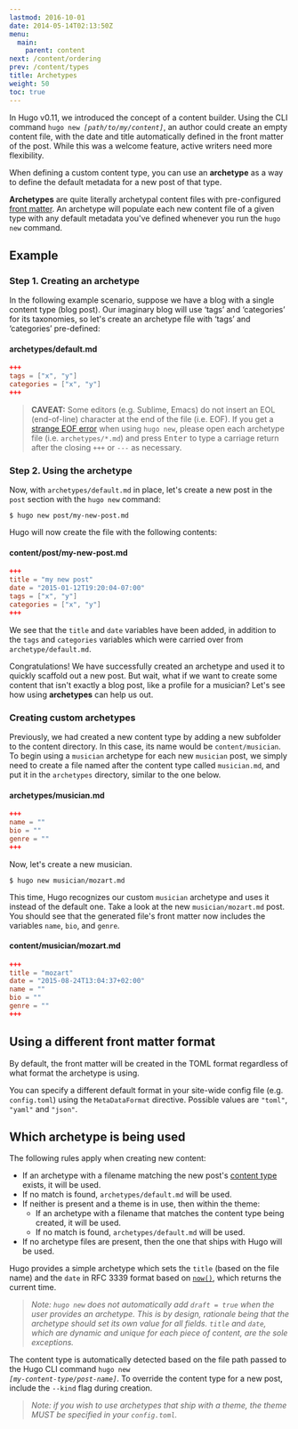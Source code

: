 ```yaml
---
lastmod: 2016-10-01
date: 2014-05-14T02:13:50Z
menu:
  main:
    parent: content
next: /content/ordering
prev: /content/types
title: Archetypes
weight: 50
toc: true
---
```


In Hugo v0.11, we introduced the concept of a content builder. Using the CLI 
command <code>hugo new <em>[path/to/my/content]</em></code>, an author could 
create an empty content file, with the date and title automatically defined in 
the front matter of the post. While this was a welcome feature, active writers 
need more flexibility.

When defining a custom content type, you can use an **archetype** as a way to 
define the default metadata for a new post of that type. 

**Archetypes** are quite literally archetypal content files with pre-configured 
[front matter](/content/front-matter). An archetype will populate each new 
content file of a given type with any default metadata you've defined whenever 
you run the `hugo new` command.

## Example

### Step 1. Creating an archetype

In the following example scenario, suppose we have a blog with a single content 
type (blog post). Our imaginary blog will use ‘tags’ and ‘categories’ for its 
taxonomies, so let's create an archetype file with ‘tags’ and ‘categories’ 
pre-defined:

#### archetypes/default.md

```toml
+++
tags = ["x", "y"]
categories = ["x", "y"]
+++
```

> __CAVEAT:__  Some editors (e.g. Sublime, Emacs) do not insert an EOL (end-of-line) character at the end of the file (i.e. EOF).  If you get a [strange EOF error](/troubleshooting/strange-eof-error/) when using `hugo new`, please open each archetype file (i.e.&nbsp;`archetypes/*.md`) and press <kbd>Enter</kbd> to type a carriage return after the closing `+++` or `---` as necessary.


### Step 2. Using the archetype

Now, with `archetypes/default.md` in place, let's create a new post in the `post` 
section with the `hugo new` command:

    $ hugo new post/my-new-post.md

Hugo will now create the file with the following contents:

#### content/post/my-new-post.md

```toml
+++
title = "my new post"
date = "2015-01-12T19:20:04-07:00"
tags = ["x", "y"]
categories = ["x", "y"]
+++
```

We see that the `title` and `date` variables have been added, in addition to the 
`tags` and `categories` variables which were carried over from `archetype/default.md`.

Congratulations! We have successfully created an archetype and used it to 
quickly scaffold out a new post. But wait, what if we want to create some content
that isn't exactly a blog post, like a profile for a musician? Let's see how
using **archetypes** can help us out.

### Creating custom archetypes

Previously, we had created a new content type by adding a new subfolder to the 
content directory. In this case, its name would be `content/musician`. To begin 
using a `musician` archetype for each new `musician` post, we simply need to 
create a file named after the content type called `musician.md`, and put it in 
the `archetypes` directory, similar to the one below.

#### archetypes/musician.md

```toml
+++
name = ""
bio = ""
genre = ""
+++
```

Now, let's create a new musician.

    $ hugo new musician/mozart.md

This time, Hugo recognizes our custom `musician` archetype and uses it instead of 
the default one. Take a look at the new `musician/mozart.md` post. You should see 
that the generated file's front matter now includes the variables `name`, `bio`, 
and `genre`.

#### content/musician/mozart.md

```toml
+++
title = "mozart"
date = "2015-08-24T13:04:37+02:00"
name = ""
bio = ""
genre = ""
+++
```

## Using a different front matter format

By default, the front matter will be created in the TOML format
regardless of what format the archetype is using.

You can specify a different default format in your site-wide config file
(e.g. `config.toml`) using the `MetaDataFormat` directive.
Possible values are `"toml"`, `"yaml"` and `"json"`.

## Which archetype is being used

The following rules apply when creating new content:

* If an archetype with a filename matching the new post's [content type](/content/types) exists, it will be used.
* If no match is found, `archetypes/default.md` will be used.
* If neither is present and a theme is in use, then within the theme:
    * If an archetype with a filename that matches the content type being created, it will be used.
    * If no match is found, `archetypes/default.md` will be used.
* If no archetype files are present, then the one that ships with Hugo will be used.

Hugo provides a simple archetype which sets the `title` (based on the
file name) and the `date` in RFC&nbsp;3339 format based on
[`now()`](http://golang.org/pkg/time/#Now), which returns the current time.

> *Note: `hugo new` does not automatically add `draft = true` when the user
> provides an archetype.  This is by design, rationale being that
> the archetype should set its own value for all fields.
> `title` and `date`, which are dynamic and unique for each piece of content,
> are the sole exceptions.*

The content type is automatically detected based on the file path passed to the 
Hugo CLI command <code>hugo new <em>[my-content-type/post-name]</em></code>. To 
override the content type for a new post, include the `--kind` flag during creation.

> *Note: if you wish to use archetypes that ship with a theme, the theme MUST be specified in your `config.toml`.*
